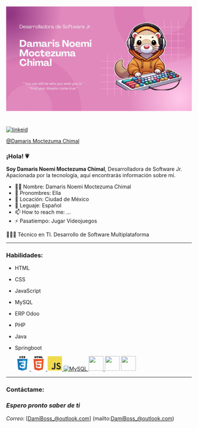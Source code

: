![Bienvenid@](PortadaB1.jpeg)


# <a href="stylesheet" type='text/css' href="https://cdn.jsdelivr.net/gh/devicons/devicon@latest/devicon.min.css" target="_blank"> 
<img src="https://cdn.jsdelivr.net/gh/devicons/devicon@latest/icons/linkedin/linkedin-original.svg" alt= "linkeid" width="20" height="20" />
</a> 

[@Damaris Moctezuma Chimal](https://www.linkedin.com/in/damaris-moctezuma-chimal-927a6a2b7?utm_source=share&utm_campaign=share_via&utm_content=profile&utm_medium=ios_app)



          
### ¡Hola! 💗
**Soy Damaris Noemi Moctezuma Chimal**, Desarrolladora de Software Jr. Apacionada por la tecnología, aquí encontrarás información sobre mí.


- 👩🏻 Nombre: Damaris Noemi Moctezuma Chimal
- 👯 Pronombres: Ella
- 📍 Locación: Ciudad de México
- 💬 Leguaje: Español
- 📫 How to reach me: ...
- ⚡ Pasatiempo: Jugar Videojuegos 

👩🏻‍💻 Técnico en TI. Desarrollo de Software Multiplataforma

___

### Habilidades: 
- HTML
- CSS
- JavaScript
- MySQL
- ERP Odoo
- PHP
- Java
- Springboot


    <a href="https://www.w3schools.com/css/" target="_blank"> <img src="https://raw.githubusercontent.com/devicons/devicon/master/icons/css3/css3-original-wordmark.svg" alt="css3" width="40" height="40"/> </a>
    <a href="https://www.w3.org/html/" target="_blank"> <img src="https://raw.githubusercontent.com/devicons/devicon/master/icons/html5/html5-original-wordmark.svg" alt="html5" width="40" height="40"/> </a>
    <a href="https://developer.mozilla.org/en-US/docs/Web/JavaScript" target="_blank"> <img src="https://raw.githubusercontent.com/devicons/devicon/master/icons/javascript/javascript-original.svg" alt="javascript" width="40" height="40"/> </a>
    <a href="https://cdn.jsdelivr.net/gh/devicons/devicon@latest/devicon.min.css"> 
    <img src="https://cdn.jsdelivr.net/gh/devicons/devicon@latest/icons/mysql/mysql-plain-wordmark.svg" alt="MySQL" width="40" height="40" /> </a>
    <a href="https://cdn.jsdelivr.net/gh/devicons/devicon@latest/devicon.min.css"> 
    <img src="https://cdn.jsdelivr.net/gh/devicons/devicon@latest/icons/php/php-original.svg" width="40" height="40"/> </a>
    <img src="https://cdn.jsdelivr.net/gh/devicons/devicon@latest/icons/spring/spring-original-wordmark.svg" width="40" height="40"/>
    <img src="https://cdn.jsdelivr.net/gh/devicons/devicon@latest/icons/java/java-original-wordmark.svg" width="40" height="40"/>
          
___

### Contáctame:
### *Espero pronto saber de ti* 
*Correo:*
[DamiBoss_@outlook.com]
(mailto:DamiBoss_@outlook.com)
